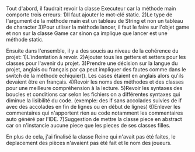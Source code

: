 Tout d'abord, il faudrait revoir la classe Executeur car la méthode main comporte trois erreurs:
	1)Il faut ajouter le mot-clé static.
	2)Le type de l'argument de la méthode main est un tableau de String et non un tableau de character
	3)Pour utliser la méthode lancer, il faut le faire sur l'objet game et non sur la classe Game car sinon ça implique que lancer est une méthode 	static.
	
Ensuite dans l'ensemble, il y a des soucis au niveau de la cohérence du projet:
	1)L'indentation à revoir.
	2)Ajouter tous les getters et setters pour les classes pour l'avenir du projet.
	3)Prendre une décision sur la langue du projet, anglais ou français par ça peut impliquer des fautes comme dans le switch de la méthode 	echiquier(). Les cases étaient en anglais alors qu'ils devaient être en français.
	4)Revoir les noms des méthodes et des classes pour une meilleure compréhension à la lecture.
	5)Revoir les syntaxes des boucles et conditions car selon les fichiers on a différentes syntaxes qui diminue la lisibilité du code. (exemple: des if sans accolades suivies de if avec des accolades en fin de lignes ou en début de lignes)
	6)Enlever les commentaires qui n'apportent rien au code notamment les commentaires auto généré par l'IDE.
	7)Suggestion de mettre la classe piece en abstract car on n'instancie aucune piece que les pieces de ses classes filles.
	
En plus de cela, j'ai finalisé la classe Reine qui n'avait pas été faites, le deplacement des pièces n'avaient pas été fait et le nom des joueurs.